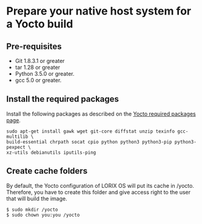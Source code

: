 # Prepare your native host system for a Yocto build

## Pre-requisites

* Git 1.8.3.1 or greater
* tar 1.28 or greater
* Python 3.5.0 or greater.
* gcc 5.0 or greater.

## Install the required packages

Install the following packages as described on the [Yocto required packages page](https://www.yoctoproject.org/docs/2.5/ref-manual/ref-manual.html#required-packages-for-the-host-development-system).

```shell
sudo apt-get install gawk wget git-core diffstat unzip texinfo gcc-multilib \
build-essential chrpath socat cpio python python3 python3-pip python3-pexpect \
xz-utils debianutils iputils-ping
```

## Create cache folders

By default, the Yocto configuration of LORIX OS will put its cache in /yocto. Therefore, you have to create this folder and give access right to the user that will build the image.

```
$ sudo mkdir /yocto
$ sudo chown you:you /yocto
```
